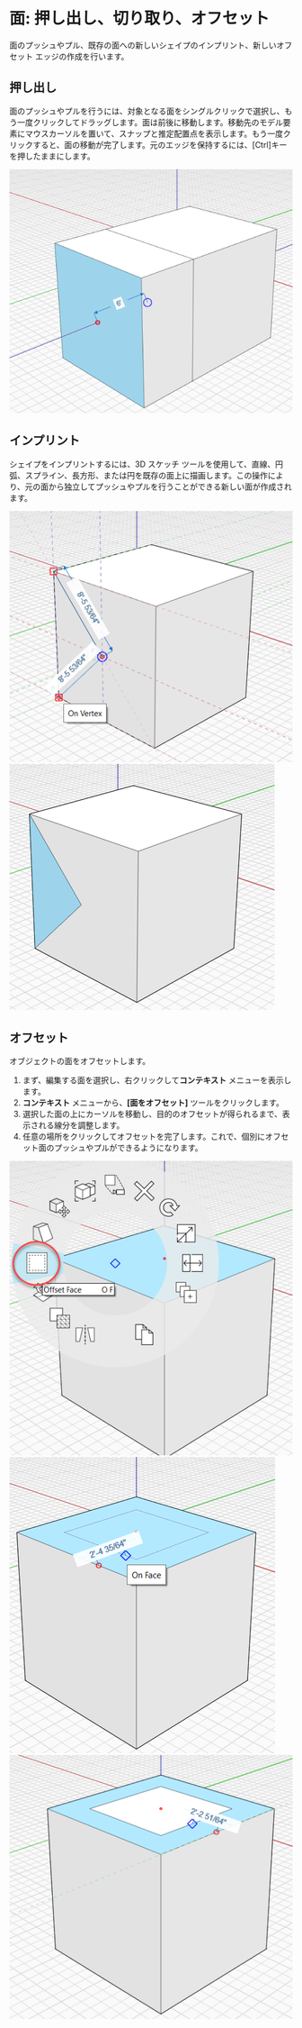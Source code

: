 # 面: 押し出し、切り取り、オフセット

面のプッシュやプル、既存の面への新しいシェイプのインプリント、新しいオフセット エッジの作成を行います。

## 押し出し

面のプッシュやプルを行うには、対象となる面をシングルクリックで選択し、もう一度クリックしてドラッグします。面は前後に移動します。移動先のモデル要素にマウスカーソルを置いて、スナップと推定配置点を表示します。もう一度クリックすると、面の移動が完了します。元のエッジを保持するには、[Ctrl]キーを押したままにします。

![](<../.gitbook/assets/extrude (1).png>)

## インプリント

シェイプをインプリントするには、3D スケッチ ツールを使用して、直線、円弧、スプライン、長方形、または円を既存の面上に描画します。この操作により、元の面から独立してプッシュやプルを行うことができる新しい面が作成されます。

![](../.gitbook/assets/imprint1.png)\
![](../.gitbook/assets/imprint2.png)

## オフセット

オブジェクトの面をオフセットします。

1. まず、編集する面を選択し、右クリックして**コンテキスト** メニューを表示します。&#x20;
2. **コンテキスト** メニューから、**[面をオフセット]** ツールをクリックします。&#x20;
3. 選択した面の上にカーソルを移動し、目的のオフセットが得られるまで、表示される線分を調整します。
4. 任意の場所をクリックしてオフセットを完了します。これで、個別にオフセット面のプッシュやプルができるようになります。

![](../.gitbook/assets/offset1.png)\
![](../.gitbook/assets/offset2.png)\
![](../.gitbook/assets/offset3.png)
